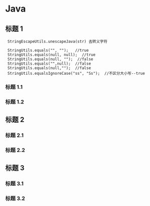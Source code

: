 # Java

## 标题 1
```
 StringEscapeUtils.unescapeJava(str) 去转义字符

 StringUtils.equals("", "");   //true
 StringUtils.equals(null, null);  //true  
 StringUtils.equals(null, "");  //false
 StringUtils.equals("",null);  //false
 StringUtils.equals(null,"");  //false  
 StringUtils.equalsIgnoreCase("ss", "Ss");  //不区分大小写--true
```

### 标题 1.1

### 标题 1.2

## 标题 2

### 标题 2.1

### 标题 2.2

## 标题 3

### 标题 3.1

### 标题 3.2